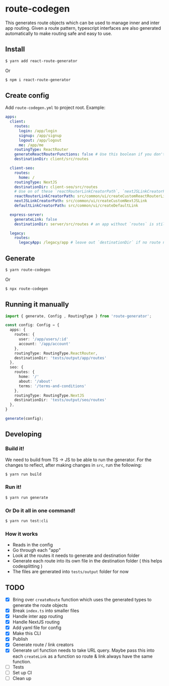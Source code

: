 # route-codegen

This generates route objects which can be used to manage inner and inter app routing. Given a route pattern, typescript interfaces are also generated automatically to make routing safe and easy to use.

## Install

```bash
$ yarn add react-route-generator
```

Or

```bash
$ npm i react-route-generator
```

## Create config

Add `route-codegen.yml` to project root. Example:

```yml
apps:
  client:
    routes:
      login: /app/login
      signup: /app/signup
      logout: /app/logout
      me: /app/me
    routingType: ReactRouter
    generateReactRouterFunctions: false # Use this boolean if you don't want to create typed convenient functions/hooks such as `useParams` or `useRedirect`
    destinationDir: client/src/routes

  client-seo:
    routes:
      home: /
    routingType: NextJS
    destinationDir: client-seo/src/routes
    # Use on of these `reactRouterLinkCreatorPath`, `nextJSLinkCreatorPath`, `defaultLinkCreatorPath` options below if you want to custom how Link is created
    reactRouterLinkCreatorPath: src/common/ui/createCustomReactRouterLink
    nextJSLinkCreatorPath: src/common/ui/createCustomNextJSLink
    defaultLinkCreatorPath: src/common/ui/createDefaultLink

  express-server:
    generateLink: false
    destinationDir: server/src/routes # an app without `routes` is still valid. In this case, this app can still generate url to other apps

  legacy:
    routes:
      legacyApp: /legacy/app # leave out `destinationDir` if no route needs to be generated. Other apps still generate routes to this app
```

## Generate

```bash
$ yarn route-codegen
```

Or

```bash
$ npx route-codegen
```

## Running it manually

```ts
import { generate, Config , RoutingType } from 'route-generator';

const config: Config = {
  apps: {
    routes: {
      user: '/app/users/:id'
      account: '/app/account'
    },
    routingType: RoutingType.ReactRouter,
    destinationDir: 'tests/output/app/routes'
  },
  seo: {
    routes: {
      home: '/'
      about: '/about'
      terms: '/terms-and-conditions'
    },
    routingType: RoutingType.NextJS
    destinationDir: 'tests/output/seo/routes'
  },
}

generate(config);
```

## Developing

### Build it!

We need to build from TS -> JS to be able to run the generator. For the changes to reflect, after making changes in `src`, run the following:

```bash
$ yarn run build
```

### Run it!

```bash
$ yarn run generate
```

### Or Do it all in one command!

```bash
$ yarn run test:cli
```

### How it works

- Reads in the config
- Go through each "app"
- Look at the routes it needs to generate and destination folder
- Generate each route into its own file in the destination folder ( this helps codesplitting )
- The files are generated into `tests/output` folder for now

## TODO

- [x] Bring over `createRoute` function which uses the generated types to generate the route objects
- [x] Break `index.ts` into smaller files
- [x] Handle inter app routing
- [x] Handle NextJS routing
- [x] Add yaml file for config
- [x] Make this CLI
- [x] Publish
- [x] Generate route / link creators
- [x] Generate url function needs to take URL query. Maybe pass this into each `createLink` as a function so route & link always have the same function.
- [ ] Tests
- [ ] Set up CI
- [ ] Clean up
